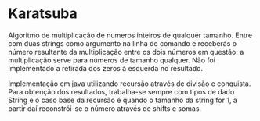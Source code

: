 # Karatsuba
Algoritmo de multiplicação de numeros inteiros de qualquer tamanho. Entre com duas strings como argumento na linha de comando e receberás o número resultante da multiplicação entre os dois números em questão. a multiplicação serve para números de tamanho qualquer. Não foi implementado a retirada dos zeros à esquerda no resultado.

Implementação em java utilizando recursão através de divisão e conquista. Para obtenção dos resultados, trabalha-se sempre com tipos de dado String e o caso base da recursão é quando o tamanho da string for 1, a partir daí reconstrói-se o número através de shifts e somas. 
